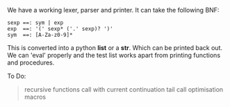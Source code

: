 

We have a working lexer, parser and printer. It can take the following BNF:
   
    sexp ==: sym | exp
    exp  ==: '(' sexp* ('.' sexp)? ')'
    sym  ==: [A-Za-z0-9]*

This is converted into a python **list** or a **str**. Which can be printed back out. We can 'eval' properly and the test list works apart from printing functions and procedures. 

To Do:
  > recursive functions
  > call with current continuation
  > tail call optimisation
  > macros

